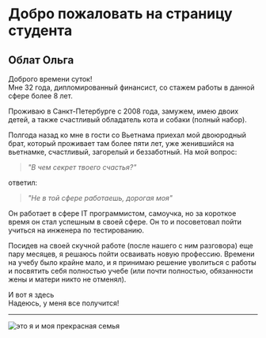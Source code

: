 # Добро пожаловать на страницу студента

## Облат Ольга

Доброго времени суток!   
Мне 32 года, дипломированный финансист, со стажем работы в данной сфере более 8 лет.

Проживаю в Санкт-Петербурге с 2008 года, замужем, имею двоих детей, а также счастливый обладатель кота и собаки (полный набор).

Полгода назад ко мне в гости со Вьетнама приехал мой двоюродный брат, который проживает там более пяти лет, уже женившийся на вьетнамке, счастливый, загорелый и беззаботный. На мой вопрос: 
> *"В чем секрет твоего счастья?"*

ответил: 

> *"Не в той сфере работаешь, дорогая моя"*

Он работает в сфере IT программистом, самоучка, но за короткое время он стал успешным в своей сфере. Он то и посоветовал пойти учиться на инженера по тестированию.

Посидев на своей скучной работе (после нашего с ним разговора) еще пару месяцев, я решаюсь пойти осваивать новую профессию. Времени на учебу было крайне мало, и я принимаю решение уволиться с работы и посвятить себя полностью учебе (или почти полностью, обязанности жены и матери никто не отменял).

И вот я здесь   
Надеюсь, у меня все получится!
***
![это я и моя прекрасная семья](https://github.com/OAOblat/about-me/blob/main/IMG_9045.jpeg)
